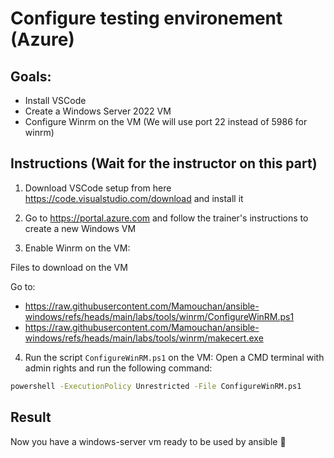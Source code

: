 # Configure testing environement (Azure)

## Goals:

- Install VSCode
- Create a Windows Server 2022 VM
- Configure Winrm on the VM (We will use port 22 instead of 5986 for winrm)

## Instructions (Wait for the instructor on this part)

1) Download VSCode setup from here https://code.visualstudio.com/download and install it

2) Go to https://portal.azure.com and follow the trainer's instructions to create a new Windows VM

3) Enable Winrm on the VM: 

Files to download on the VM

Go to: 
- https://raw.githubusercontent.com/Mamouchan/ansible-windows/refs/heads/main/labs/tools/winrm/ConfigureWinRM.ps1
- https://raw.githubusercontent.com/Mamouchan/ansible-windows/refs/heads/main/labs/tools/winrm/makecert.exe

4) Run the script `ConfigureWinRM.ps1` on the VM: Open a CMD terminal with admin rights and run the following command:

```bash
powershell -ExecutionPolicy Unrestricted -File ConfigureWinRM.ps1
```

## Result

Now you have a windows-server vm ready to be used by ansible :clap:
